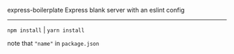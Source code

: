 express-boilerplate
Express blank server with an eslint config

_______________________________________________________

```npm install``` | ```yarn install```

note that ```"name"``` in ```package.json```
